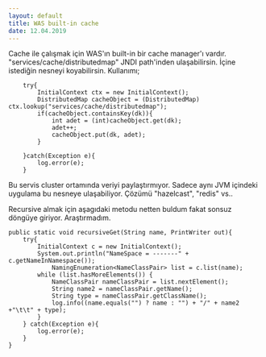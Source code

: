 ```yaml
---
layout: default
title: WAS built-in cache
date: 12.04.2019
---
```




Cache ile çalışmak için WAS'ın built-in bir cache manager'ı vardır. "services/cache/distributedmap" JNDI path'inden ulaşabilirsin. İçine istediğin nesneyi koyabilirsin. Kullanımı;

		try{
			InitialContext ctx = new InitialContext();
			DistributedMap cacheObject = (DistributedMap) ctx.lookup("services/cache/distributedmap");
			if(cacheObject.containsKey(dk)){
				int adet = (int)cacheObject.get(dk);
				adet++;
				cacheObject.put(dk, adet);
			}
			
		}catch(Exception e){
			log.error(e);
		}

Bu servis cluster ortamında veriyi paylaştırmıyor. Sadece aynı JVM içindeki uygulama bu nesneye ulaşabiliyor. Çözümü "hazelcast", "redis" vs..

Recursive almak için aşagıdaki metodu netten buldum fakat sonsuz döngüye giriyor. Araştırmadım.


	public static void recursiveGet(String name, PrintWriter out){
		try{
			InitialContext c = new InitialContext();
			System.out.println("NameSpace = -------" + c.getNameInNamespace());
	        	NamingEnumeration<NameClassPair> list = c.list(name);
			while (list.hasMoreElements()) {
				NameClassPair nameClassPair = list.nextElement();
				String name2 = nameClassPair.getName();
				String type = nameClassPair.getClassName();
				log.info((name.equals("") ? name : "") + "/" + name2 +"\t\t" + type);
			}
		} catch(Exception e){
			log.error(e);
		}
	}





